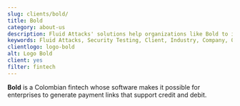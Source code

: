 ```yaml
---
slug: clients/bold/
title: Bold
category: about-us
description: Fluid Attacks' solutions help organizations like Bold to identify security vulnerabilities in their systems and manage their attack surfaces.
keywords: Fluid Attacks, Security Testing, Client, Industry, Company, Organization, Pentesting, Ethical Hacking, Bold
clientlogo: logo-bold
alt: Logo Bold
client: yes
filter: fintech
---
```


**Bold** is a Colombian fintech
whose software makes it possible for enterprises
to generate payment links
that support credit and debit.

